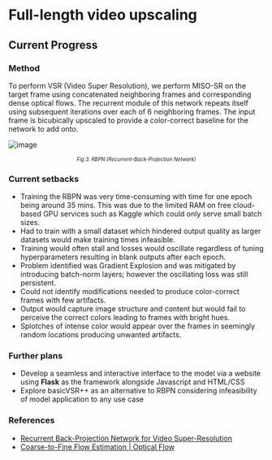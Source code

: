 # Full-length video upscaling
## Current Progress
### Method
To perform VSR (Video Super Resolution), we perform MISO-SR on the target frame using concatenated neighboring frames and corresponding dense optical flows. The recurrent module of this network repeats itself using subsequent iterations over each of 6 neighboring frames. The input frame is bicubically upscaled to provide a color-correct baseline for the network to add onto. 

![image](https://github.com/doobiusP/RBPN-VSR-P/assets/36434536/77a80756-d288-4435-b7ce-4d75d3146bf9)
*<p align="center" style="font-size:10px"> Fig 3. RBPN (Recurrent-Back-Projection Network) </p>*

### Current setbacks
<ul>
  <li>Training the RBPN was very time-consuming with time for one epoch being around 35 mins. This was due to the limited RAM on free cloud-based GPU services such as Kaggle which could only serve small batch sizes.</li> 
  <li>Had to train with a small dataset which hindered output quality as larger datasets would make training times infeasible. </li>
  <li>Training would often stall and losses would oscillate regardless of tuning hyperparameters resulting in blank outputs after each epoch.</li>
  <li>Problem identified was Gradient Explosion and was mitigated by introducing batch-norm layers; however the oscillating loss was still persistent.</li>
  <li>Could not identify modifications needed to produce color-correct frames with few artifacts. </li>
  <li>Output would capture image structure and content but would fail to perceive the correct colors leading to frames with bright hues.</li>
  <li>Splotches of intense color would appear over the frames in seemingly random locations producing unwanted artifacts.</li>
</ul>

### Further plans
* Develop a seamless and interactive interface to the model via a website using **Flask** as the framework alongside Javascript and HTML/CSS
* Explore basicVSR++ as an alternative to RBPN considering infeasibility of model application to any use case
### References
* <a href="https://paperswithcode.com/paper/recurrent-back-projection-network-for-video/review/">Recurrent Back-Projection Network for Video Super-Resolution</a>
* <a href="https://youtu.be/VSSyPskheaE?si=1otPGzA77ieLt2MU">Coarse-to-Fine Flow Estimation | Optical Flow </a>

